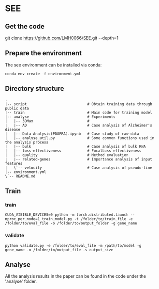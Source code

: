 # SEE
## Get the code
git clone https://github.com/LMH0066/SEE.git --depth=1
## Prepare the environment
The see environment can be installed via conda:
```
conda env create -f environment.yml
```
## Directory structure
```
.
|-- script                            # Obtain training data through public data
|-- train                             # Main code for training model
|-- analyse                           # Experiments
|   |-- 3DMax                         # 
|   |-- AD                            # Case analysis of Alzheimer's disease
|   |-- Data Analysis(PDGFRA).ipynb   # Case study of raw data
|   |-- analyse_util.py               # Some common functions used in the analysis process
|   |-- bulk                          # Case analysis of bulk RNA
|   |-- loss-effectiveness            # FocalLoss effectiveness
|   |-- quality                       # Method evaluation
|   |-- related-genes                 # Importance analysis of input features
|   \`-- velocity                     # Case analysis of pseudo-time
|-- environment.yml
\`-- README.md
```
## Train
### train
```
CUDA_VISIBLE_DEVICES=0 python -m torch.distributed.launch --nproc_per_node=1 train_model.py -t /folder/to/train_file -e /folder/to/eval_file -o /folder/to/output_folder -g gene_name
```
### validate
```
python validate.py -e /folder/to/eval_file -m /path/to/model -g gene_name -o /folder/to/output_file -s output_size
```
## Analyse
All the analysis results in the paper can be found in the code under the 'analyse' folder.